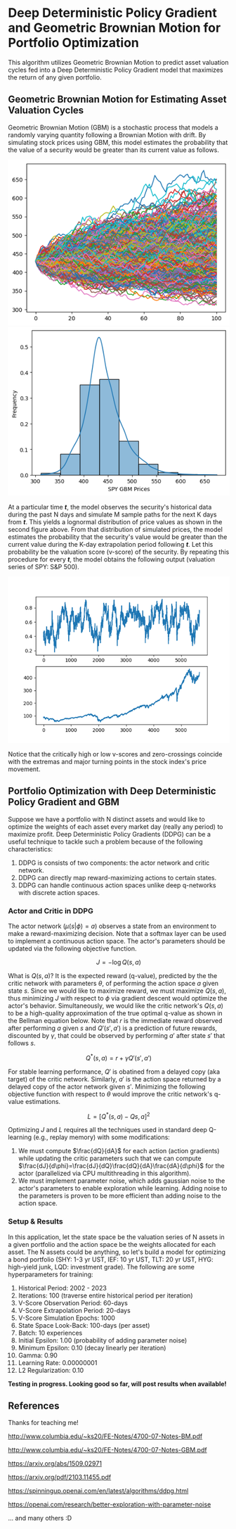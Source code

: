 # Deep Deterministic Policy Gradient and Geometric Brownian Motion for Portfolio Optimization

This algorithm utilizes Geometric Brownian Motion to predict asset valuation cycles fed into a Deep Deterministic Policy Gradient model that maximizes the return of any given portfolio.

## Geometric Brownian Motion for Estimating Asset Valuation Cycles

Geometric Brownian Motion (GBM) is a stochastic process that models a randomly varying quantity following a Brownian Motion with drift. By simulating stock prices using GBM, this model estimates the probability that the value of a security would be greater than its current value as follows.

![alt text](https://github.com/junyoung-sim/ddpg-quant/blob/main/doc/sample_path.png)
![alt text](https://github.com/junyoung-sim/ddpg-quant/blob/main/doc/price_dist.png)

At a particular time ***t***, the model observes the security's historical data during the past N days and simulate M sample paths for the next K days from ***t***. This yields a lognormal distribution of price values as shown in the second figure above. From that distribution of simulated prices, the model estimates the probability that the security's value would be greater than the current value during the K-day extrapolation period following ***t***. Let this probability be the valuation score (v-score) of the security. By repeating this procedure for every ***t***, the model obtains the following output (valuation series of SPY: S&P 500).

![alt text](https://github.com/junyoung-sim/ddpg-quant/blob/main/doc/vscore.png)

Notice that the critically high or low v-scores and zero-crossings coincide with the extremas and major turning points in the stock index's price movement.

## Portfolio Optimization with Deep Deterministic Policy Gradient and GBM

Suppose we have a portfolio with N distinct assets and would like to optimize the weights of each asset every market day (really any period) to maximize profit. Deep Deterministic Policy Gradients (DDPG) can be a useful technique to tackle such a problem because of the following characteristics:

1) DDPG is consists of two components: the actor network and critic network.
2) DDPG can directly map reward-maximizing actions to certain states.
3) DDPG can handle continuous action spaces unlike deep q-networks with discrete action spaces.

### Actor and Critic in DDPG

The actor network ($\mu(s|\phi)=a$) observes a state from an environment to make a reward-maximizing decision. Note that a softmax layer can be used to implement a continuous action space. The actor's parameters should be updated via the following objective function.

$$J=-\log{Q(s,a)}$$

What is $Q(s,a)$? It is the expected reward (q-value), predicted by the the critic network with parameters $\theta$, of performing the action space $a$ given state $s$. Since we would like to maximize reward, we must maximize $Q(s,a)$, thus minimizing $J$ with respect to $\phi$ via gradient descent would optimize the actor's behavior. Simultaneously, we would like the critic network's $Q(s,a)$ to be a high-quality approximation of the true optimal q-value as shown in the Bellman equation below. Note that $r$ is the immediate reward observed after performing $a$ given $s$ and $Q'(s',a')$ is a prediction of future rewards, discounted by $\gamma$, that could be observed by performing $a'$ after state $s'$ that follows $s$.

$$Q^{*}(s,a)=r+{\gamma}Q'(s',a')$$

For stable learning performance, $Q'$ is obatined from a delayed copy (aka target) of the critic network. Similarly, $a'$ is the action space returned by a delayed copy of the actor network given $s'$. Minimizing the following objective function with respect to $\theta$ would improve the critic network's q-value estimations.

$$L=[Q^{*}(s,a)-Q{s,a}]^2$$

Optimizing $J$ and $L$ requires all the techniques used in standard deep Q-learning (e.g., replay memory) with some modifications:

1) We must compute $\frac{dQ}{dA}$ for each action (action gradients) while updating the critic parameters such that we can compute $\frac{dJ}{d\phi}=\frac{dJ}{dQ}\frac{dQ}{dA}\frac{dA}{d\phi}$ for the actor (parallelized via CPU multithreading in this algorithm).
2) We must implement parameter noise, which adds gaussian noise to the actor's parameters to enable exploration while learning. Adding noise to the parameters is proven to be more efficient than adding noise to the action space.

### Setup & Results

In this application, let the state space be the valuation series of N assets in a given portfolio and the action space be the weights allocated for each asset. The N assets could be anything, so let's build a model for optimizing a bond portfolio (SHY: 1-3 yr UST, IEF: 10 yr UST, TLT: 20 yr UST, HYG: high-yield junk, LQD: investment grade). The following are some hyperparameters for training:

1) Historical Period: 2002 - 2023
2) Iterations: 100 (traverse entire historical period per iteration)
3) V-Score Observation Period: 60-days
4) V-Score Extrapolation Period: 20-days
5) V-Score Simulation Epochs: 1000
6) State Space Look-Back: 100-days (per asset)
7) Batch: 10 experiences
8) Initial Epsilon: 1.00 (probability of adding parameter noise)
9) Minimum Epsilon: 0.10 (decay linearly per iteration)
10) Gamma: 0.90
11) Learning Rate: 0.00000001
12) L2 Regularization: 0.10

**Testing in progress. Looking good so far, will post results when available!**

## References

Thanks for teaching me!

http://www.columbia.edu/~ks20/FE-Notes/4700-07-Notes-BM.pdf

http://www.columbia.edu/~ks20/FE-Notes/4700-07-Notes-GBM.pdf

https://arxiv.org/abs/1509.02971

https://arxiv.org/pdf/2103.11455.pdf

https://spinningup.openai.com/en/latest/algorithms/ddpg.html

https://openai.com/research/better-exploration-with-parameter-noise

... and many others :D
